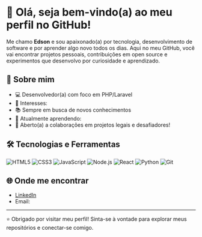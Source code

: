 # 👋 Olá, seja bem-vindo(a) ao meu perfil no GitHub!

Me chamo **Edson** e sou apaixonado(a) por tecnologia, desenvolvimento de software e por aprender algo novo todos os dias. Aqui no meu GitHub, você vai encontrar projetos pessoais, contribuições em open source e experimentos que desenvolvo por curiosidade e aprendizado.

## 🚀 Sobre mim

- 💻 Desenvolvedor(a) com foco em PHP/Laravel
- 🎯 Interesses: 
- 📚 Sempre em busca de novos conhecimentos
- 🌱 Atualmente aprendendo:
- 🤝 Aberto(a) a colaborações em projetos legais e desafiadores!

## 🛠️ Tecnologias e Ferramentas

![HTML5](https://img.shields.io/badge/HTML5-E34F26?style=flat&logo=html5&logoColor=white)
![CSS3](https://img.shields.io/badge/CSS3-1572B6?style=flat&logo=css3&logoColor=white)
![JavaScript](https://img.shields.io/badge/JavaScript-F7DF1E?style=flat&logo=javascript&logoColor=black)
![Node.js](https://img.shields.io/badge/Node.js-339933?style=flat&logo=node.js&logoColor=white)
![React](https://img.shields.io/badge/React-20232A?style=flat&logo=react&logoColor=61DAFB)
![Python](https://img.shields.io/badge/Python-3776AB?style=flat&logo=python&logoColor=white)
![Git](https://img.shields.io/badge/Git-F05032?style=flat&logo=git&logoColor=white)
<!-- Adicione/remova tecnologias conforme necessário -->

## 🌐 Onde me encontrar

- [LinkedIn](https://www.linkedin.com/in/edson-eduardo-lima/)
- Email:

---

⭐️ Obrigado por visitar meu perfil! Sinta-se à vontade para explorar meus repositórios e conectar-se comigo.
